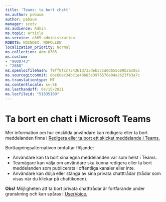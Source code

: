```yaml
---
title: 'Teams: ta bort chatt'
ms.author: pebaum
author: pebaum
manager: scotv
ms.audience: Admin
ms.topic: article
ms.service: o365-administration
ROBOTS: NOINDEX, NOFOLLOW
localization_priority: Normal
ms.collection: Adm_O365
ms.custom:
- "9000743"
- "2680"
ms.openlocfilehash: f9ff0fcc734361d733deb37ca0db55689b2ac85c
ms.sourcegitcommit: 8bc60ec34bc1e40685e3976576e04a2623f63a7c
ms.translationtype: MT
ms.contentlocale: sv-SE
ms.lasthandoff: 04/15/2021
ms.locfileid: "51835109"
---
```

# <a name="delete-a-chat-in-microsoft-teams"></a>Ta bort en chatt i Microsoft Teams

Mer information om hur enskilda användare kan redigera eller ta bort meddelanden finns i [Redigera eller ta bort ett skickat meddelande i Teams.](https://support.office.com/article/5f1fe604-a900-4a07-b8b7-8cf70ed6b263) 

Borttagningsalternativen omfattar följande:

- Användare kan ta bort sina egna meddelanden var som helst i Teams.
- Teamägare kan välja om användare ska kunna redigera eller ta bort meddelanden som publicerats i offentliga kanaler eller inte.
- Användare kan dölja eller stänga av sina privata chatttrådar (trådar som visas när du klickar på chattikonen).

**Obs!** Möjligheten att ta bort privata chatttrådar är fortfarande under granskning och kan spåras i [UserVoice.](https://microsoftteams.uservoice.com/forums/555103-public/suggestions/33535006-delete-private-chat-threads) 